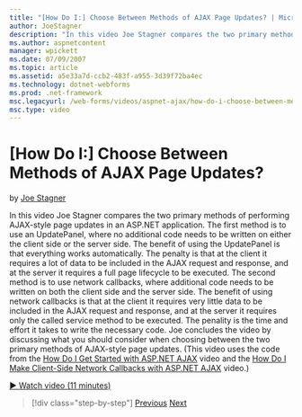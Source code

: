 ```yaml
---
title: "[How Do I:] Choose Between Methods of AJAX Page Updates? | Microsoft Docs"
author: JoeStagner
description: "In this video Joe Stagner compares the two primary methods of performing AJAX-style page updates in an ASP.NET application. The first method is to use an Upd..."
ms.author: aspnetcontent
manager: wpickett
ms.date: 07/09/2007
ms.topic: article
ms.assetid: a5e33a7d-ccb2-483f-a955-3d39f72ba4ec
ms.technology: dotnet-webforms
ms.prod: .net-framework
msc.legacyurl: /web-forms/videos/aspnet-ajax/how-do-i-choose-between-methods-of-ajax-page-updates
msc.type: video
---
```

[How Do I:] Choose Between Methods of AJAX Page Updates?
====================
by [Joe Stagner](https://github.com/JoeStagner)

In this video Joe Stagner compares the two primary methods of performing AJAX-style page updates in an ASP.NET application. The first method is to use an UpdatePanel, where no additional code needs to be written on either the client side or the server side. The benefit of using the UpdatePanel is that everything works automatically. The penalty is that at the client it requires a lot of data to be included in the AJAX request and response, and at the server it requires a full page lifecycle to be executed. The second method is to use network callbacks, where additional code needs to be written on both the client side and the server side. The benefit of using network callbacks is that at the client it requires very little data to be included in the AJAX request and response, and at the server it requires only the called service method to be executed. The penality is the time and effort it takes to write the necessary code. Joe concludes the video by discussing what you should consider when choosing between the two primary methods of AJAX-style page updates. (This video uses the code from the [How Do I Get Started with ASP.NET AJAX](how-do-i-get-started-with-aspnet-ajax.md) video and the [How Do I Make Client-Side Network Callbacks with ASP.NET AJAX](how-do-i-make-client-side-network-callbacks-with-aspnet-ajax.md) video.)

[&#9654; Watch video (11 minutes)](https://channel9.msdn.com/Blogs/ASP-NET-Site-Videos/how-do-i-choose-between-methods-of-ajax-page-updates)

>[!div class="step-by-step"]
[Previous](how-do-i-update-multiple-regions-of-a-page-with-aspnet-ajax.md)
[Next](how-do-i-use-other-javascript-user-interface-libraries-with-aspnet-ajax.md)